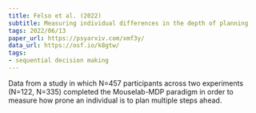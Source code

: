 ```yaml
---
title: Felso et al. (2022)
subtitle: Measuring individual differences in the depth of planning
tags: 2022/06/13
paper_url: https://psyarxiv.com/xmf3y/
data_url: https://osf.io/k8gtw/
tags:
- sequential decision making
---
```


Data from a study in which N=457 participants across two experiments (N=122, N=335) completed the Mouselab-MDP paradigm in order to measure how prone an individual is to plan multiple steps ahead.
